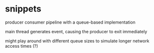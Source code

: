 # snippets

producer consumer pipeline with a queue-based implementation

main thread generates event, causing the producer to exit immediately

might play around with different queue sizes to simulate longer network access times (?)

